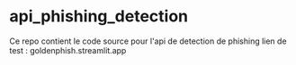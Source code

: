 # api_phishing_detection
Ce repo contient le code source  pour l'api de detection de phishing 
lien de test : goldenphish.streamlit.app
